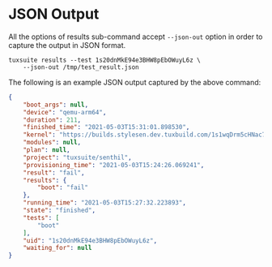# JSON Output

All the options of results sub-command accept `--json-out` option in
order to capture the output in JSON format.

```shell
tuxsuite results --test 1s20dnMkE94e3BHW8pEbOWuyL6z \
    --json-out /tmp/test_result.json
```

The following is an example JSON output captured by the above command:

```json
{
    "boot_args": null,
    "device": "qemu-arm64",
    "duration": 211,
    "finished_time": "2021-05-03T15:31:01.898530",
    "kernel": "https://builds.stylesen.dev.tuxbuild.com/1s1wqDrm5cHNac7Ik9Q6h9ixBIa/Image.gz",
    "modules": null,
    "plan": null,
    "project": "tuxsuite/senthil",
    "provisioning_time": "2021-05-03T15:24:26.069241",
    "result": "fail",
    "results": {
        "boot": "fail"
    },
    "running_time": "2021-05-03T15:27:32.223893",
    "state": "finished",
    "tests": [
        "boot"
    ],
    "uid": "1s20dnMkE94e3BHW8pEbOWuyL6z",
    "waiting_for": null
}
```
